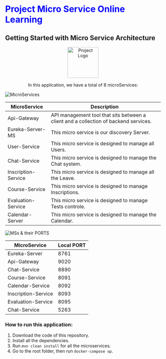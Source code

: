 <h1>
    <span style="color:blue;">Project Micro Service Online Learning</span>
</h1>

<h2 >
    <b>Getting Started with Micro Service Architecture</b>
</h2>

<div align="center">
    <img src="https://encrypted-tbn0.gstatic.com/images?q=tbn:ANd9GcT1Pf3tnfaB7TSel3956iCCQp_IZ1Fka3UNvw&usqp=CAU" alt="Project Logo" style="width:100px; height:100px;">

</div>

<p align="center">
    In this application, we have a total of 8 microServices:
</p>

<p>
    <img src="https://img.shields.io/badge/MicroServices-8-brightgreen" alt="MicroServices">
</p>

<table>
  <thead>
    <tr>
      <th>MicroService</th>
      <th>Description</th>
    </tr>
  </thead>
  <tbody>
    <tr>
      <td>Api-Gateway</td>
      <td>API management tool that sits between a client and a collection of backend services.</td>
    </tr>
    <tr>
      <td>Eureka-Server-MS</td>
      <td>This micro service is our discovery Server.</td>
    </tr>
    <tr>
      <td>User-Service</td>
      <td>This micro service is designed to manage all Users.</td>
    </tr>
    <tr>
      <td>Chat-Service</td>
      <td>This micro service is designed to manage the Chat system.</td>
    </tr>
    <tr>
      <td>Inscription-Service</td>
      <td>This micro service is designed to manage all the Leave.</td>
    </tr>
    <tr>
      <td>Course-Service</td>
      <td>This micro service is designed to manage Inscriptions.</td>
    </tr>
    <tr>
      <td>Evaluation-Service</td>
      <td>This micro service is designed to manage Tests controle.</td>
    </tr>
    <tr>
      <td>Calendar-Server</td>
      <td>This micro service is designed to manage the Calendar.</td>
    </tr>
  </tbody>
</table>

<p>
    <img src="https://img.shields.io/badge/MSs_&_their_PORTS-8-brightgreen" alt="MSs & their PORTS">
</p>

<table>
  <thead>
    <tr>
      <th>MicroService</th>
      <th>Local PORT</th>
    </tr>
  </thead>
  <tbody>
    <tr>
      <td>Eureka-Server</td>
      <td>8761</td>
    </tr>
    <tr>
      <td>Api-Gateway</td>
      <td>9020</td>
    </tr>
    <tr>
      <td>Chat-Service</td>
      <td>8890</td>
    </tr>
    <tr>
      <td>Course-Service</td>
      <td>8091</td>
    </tr>
    <tr>
      <td>Calendar-Service</td>
      <td>8092</td>
    </tr>
    <tr>
      <td>Inscription-Service</td>
      <td>8093</td>
    </tr>
    <tr>
      <td>Evaluation-Service</td>
      <td>8095</td>
    </tr>
    <tr>
      <td>Chat-Service</td>
      <td>5263</td>
    </tr>
  </tbody>
</table>

<h3>
    <b>How to run this application:</b>
</h3>

<ol>
    <li>Download the code of this repository.</li>
    <li>Install all the dependencies.</li>
    <li>Run <code>mvn clean install</code> for all the microservices.</li>
    <li>Go to the root folder, then run <code>docker-compose up</code>.</li>
</ol>
